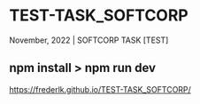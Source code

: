# TEST-TASK_SOFTCORP

November, 2022 | SOFTCORP TASK [TEST]

## npm install > npm run dev

https://frederlk.github.io/TEST-TASK_SOFTCORP/
